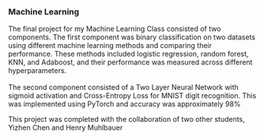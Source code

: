 <h3>Machine Learning</h3>

<p>The final project for my Machine Learning Class consisted of two components. The first component was binary classification on two datasets using different machine learning methods and comparing their performance. These methods included logistic regression, random forest, KNN, and Adaboost, and their performance was measured across different hyperparameters.
<br><br>The second component consisted of a Two Layer Neural Network with sigmoid activation and Cross-Entropy Loss for MNIST digit recognition. This was implemented using PyTorch and accuracy was approximately 98%</p>

<p>This project was completed with the collaboration of two other students, Yizhen Chen and Henry Muhlbauer</p>
